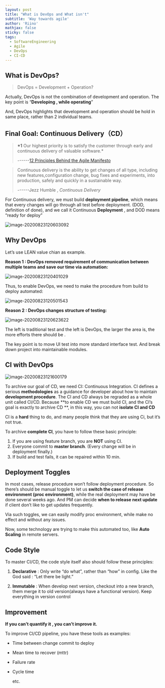 ```yaml
---
layout: post
title: "What is DevOps and What isn't"
subtitle: 'Way towards agile'
author: 'Riino'
mathjax: false
sticky: false
tags:
  - SoftwareEngineering
  - Agile
  - DevOps
  - CI-CD
---
```


## What is DevOps?

> DevOps = Development + Operation?

Actually, DevOps is not the combination of development and operation. The key point is “**Developing , while operating**”

And, DevOps highlights that development and operation should be hold in same place, rather than 2 individual teams.

## Final Goal: Continuous Delivery（CD）

> **\*1** Our highest priority is to satisfy the customer through early and continuous delivery of valuable software.\*
>
> ------[12 Principles Behind the Agile Manifesto](https://www.agilealliance.org/agile101/12-principles-behind-the-agile-manifesto/)

> Continuous delivery is the ability to get changes of all type, including new features,configuration change, bug fixes and experiments, into production, safely and quickly in a sustainable way.
>
> ------Jezz Humble , _Continuous Delivery_

For Continuous delivery, we must build **deployment pipeline**, which means that every changes will go through all test before deployment. (DOD, definition of done), and we call it Continuous **Deployment** , and DOD means “ready for deploy”

![image-20200823120603092](/img/assets/image-20200823120603092.png)

## Why DevOps

Let’s use LEAN value chian as example.

**Reason 1 : DevOps removed requirement of communication between multiple teams and save our time via automation:**

![image-20200823120401029](/img/assets/image-20200823120401029.png)

Thus, to enable DevOps, we need to make the procedure from build to deploy automated:

![image-20200823120501543](/img/assets/image-20200823120501543.png)

**Reason 2 : DevOps changes structure of testing:**

![image-20200823120623622](/img/assets/image-20200823120623622.png)

The left is traditional test and the left is DevOps, the larger the area is, the more efforts there should be .

The key point is to move UI test into more standard interface test. And break down project into maintainable modules.

## CI with DevOps

![image-20200823121600179](/img/assets/image-20200823121600179.png)

To archive our goal of CD, we need CI: Continuous Integration. CI defines a serious **methodologies** as a guidance for developer about how to maintain **development procedure**. The CI and CD always be regraded as a whole unit called CI/CD. Because **to enable CD we must build CI, and the CI’s goal is exactly to archive CD **, in this way, you can not **isolate CI and CD**

CI is a **hard** thing to do, and many people think that they are using Ci, but it’s not true.

To archive **complete CI**, you have to follow these basic principle:

1. If you are using feature branch, you are **NOT** using CI.
2. Everyone commit to **master branch**. (Every change will be in deployment finally.)
3. If build and test fails, it can be repaired within 10 min.

## Deployment Toggles

In most cases, release procedure won’t follow deployment procedure. So there’s should be manual toggle to let us **switch the case of release environment (proc environment)**, while the real deployment may have be done several weeks ago. And PM can decide **when to release next update** if client don’t like to get updates frequently.

Via such toggles, we can easily modify proc environment, while make no effect and without any issues.

Now, some technology are trying to make this automated too, like **Auto Scaling** in remote servers.

## Code Style

To master CI/CD, the code style itself also should follow these principles:

1. **Declarative** : Only write “do what”, rather than “how” in config. Like the God said : “Let there be light.”

1. **Immutable** : When develop next version, checkout into a new branch, them merge it to old version(always have a functional version). Keep everything in version control

## Improvement

**If you can’t quantify it , you can’t improve it.**

To improve CI/CD pipeline, you have these tools as examples:

- Time between change commit to deploy

- Mean time to recover (mttr)

- Failure rate

- Cycle time

  etc.
